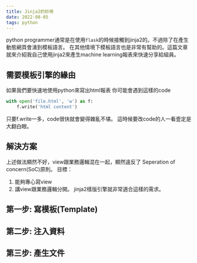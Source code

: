 ```yaml
---
title: Jinja2的妙用
date: 2022-08-05
tags: python
---
```


python programmer通常是在使用`flask`的時候接觸到jinja2的。不過除了在產生動態網頁會湧到模板語言。
在其他情境下模板語言也是非常有幫助的。這篇文章就來介紹我自己使用jinja2來產生machine learning報表來快速分享給組員。

## 需要模板引擎的緣由

如果我們要快速地使用python來寫出html報表
你可能會遇到這樣的code
```python
with open('file.html', 'w') as f:
    f.write('html content')
```
只要f.write一多，code很快就會變得雜亂不堪。
這時候要改code的人一看壹定是大翻白眼。

## 解決方案
上述做法顯然不好，view跟業務邏輯混在一起，顯然違反了
Seperation of concern(SoC)原則。
目標：
1. 能夠專心寫view
2. 講view跟業務邏輯分開。
jinja2樣版引擎就非常適合這樣的需求。

## 第一步: 寫模板(Template)

## 第二步: 注入資料

## 第三步: 產生文件